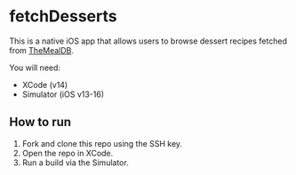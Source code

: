 # fetchDesserts

This is a native iOS app that allows users to browse dessert recipes fetched from [TheMealDB](https://themealdb.com/api.php).

You will need:
- XCode (v14)
- Simulator (iOS v13-16)

## How to run

1. Fork and clone this repo using the SSH key. 
2. Open the repo in XCode.
3. Run a build via the Simulator. 
